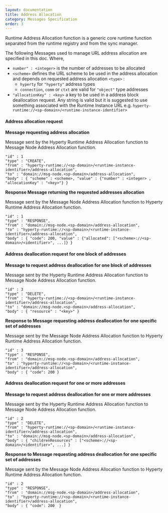 ```yaml
---
layout: documentation
title: Address Allocation
category: Messages Specification
order: 3
---
```


Runtime Address Allocation function is a generic core runtime function separated from the runtime registry and from the sync manager.

The following Messages used to manage URL address allocation are specified in this doc. Where,

-	`number" : <integer>` is the number of addresses to be allocated
-	`<scheme>` defines the URL scheme to be used in the address allocation and depends on requested address allocation `<type>` :
	-	`hyperty` for `"hyperty"` address types
	-	`connection`, `comm` or `ctxt` are valid for `"object"` type addresses
-	`"allocationKey" : <key>` a key to be used in a address block deallocation request. Any string is valid but it is suggested to use something associated with the Runtime Instance URL e.g. `hyperty-runtime://<sp-domain>/<runtime-instance-identifier>`

#### Address allocation request


**Message requesting address allocation**

Message sent by the Hyperty Runtime Address Allocation function to Message Node Address Allocation function.

```
"id" : 1
"type" : "CREATE",
"from" : "hyperty-runtime://<sp-domain>/<runtime-instance-identifier>/address-allocation",
"to" : "domain://msg-node.<sp-domain>/address-allocation",
"body" : { "scheme" : <scheme>, "value" : {"number" : <integer> ,  "allocationKey" : "<key>"} }
```

**Response Message returning the requested addresses allocation**

Message sent by the Message Node Address Allocation function to Hyperty Runtime Address Allocation function.

```
"id" : 1
"type" : "RESPONSE",
"from" : "domain://msg-node.<sp-domain>/address-allocation",
"to" : "hyperty-runtime://<sp-domain>/<runtime-instance-identifier>/address-allocation",
"body" : { "code": 200, "value" : {"allocated": ["<scheme>://<sp-domain>/<identifier>", ...]} }
```

#### Address deallocation request for one block of addresses

**Message to request address deallocation for one block of addresses**

Message sent by the Hyperty Runtime Address Allocation function to Message Node Address Allocation function.

```
"id" : 3
"type" : "DELETE",
"from" : "hyperty-runtime://<sp-domain>/<runtime-instance-identifier>/address-allocation",
"to" : "domain://msg-node.<sp-domain>/address-allocation",
"body" : { "resource" : "<key>" }
```

**Response to Message requesting address deallocation for one specific set of addresses**

Message sent by the Message Node Address Allocation function to Hyperty Runtime Address Allocation function.

```
"id" : 3
"type" : "RESPONSE",
"from" : "domain://msg-node.<sp-domain>/address-allocation",
"to" : "hyperty-runtime://<sp-domain>/<runtime-instance-identifier>/address-allocation",
"body" : { "code": 200 }
```

#### Address deallocation request for one or more addresses

**Message to request address deallocation for one or more addresses**

Message sent by the Hyperty Runtime Address Allocation function to Message Node Address Allocation function.

```
"id" : 2
"type" : "DELETE",
"from" : "hyperty-runtime://<sp-domain>/<runtime-instance-identifier>/address-allocation",
"to" : "domain://msg-node.<sp-domain>/address-allocation",
"body" : { "childrenResources" : ["<scheme>://<sp-domain>/<identifier>", ...] }
```

**Response to Message requesting address deallocation for one specific set of addresses**

Message sent by the Message Node Address Allocation function to Hyperty Runtime Address Allocation function.

```
"id" : 2
"type" : "RESPONSE",
"from" : "domain://msg-node.<sp-domain>/address-allocation",
"to" : "hyperty-runtime://<sp-domain>/<runtime-instance-identifier>/address-allocation",
"body" : { "code": 200  }
```
